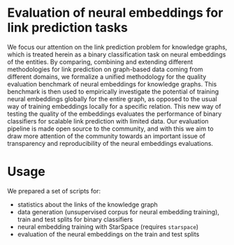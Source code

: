 # Evaluation of neural embeddings for link prediction tasks

We focus our attention on the link prediction problem for knowledge graphs, which is treated herein as a binary classification task on neural embeddings of the
entities. By comparing, combining and extending different methodologies for link prediction on graph-based data coming from different domains, we formalize a unified
methodology for the quality evaluation benchmark of neural embeddings for knowledge graphs. This benchmark is then used to empirically investigate the potential of
training neural embeddings globally for the entire graph, as opposed to the usual way of training embeddings locally for a specific relation. This new way of testing
the quality of the embeddings evaluates the performance of binary classifiers for scalable link prediction with limited data. Our evaluation pipeline is made open
source to the community, and with this we aim to draw more attention of the community towards an important issue of transparency and reproducibility of the neural
embeddings evaluations.

# Usage

We prepared a set of scripts for: 

* statistics about the links of the knowledge graph
* data generation (unsupervised corpus for neural embedding training), train
  and test splits for binary classifiers
* neural embedding training with StarSpace (requires `starspace`)
* evaluation of the neural embeddings on the train and test splits
